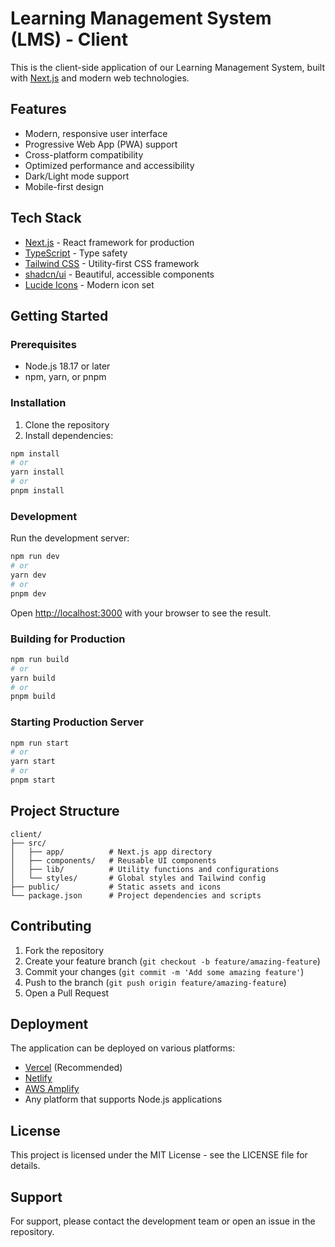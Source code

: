 # Learning Management System (LMS) - Client

This is the client-side application of our Learning Management System, built with [Next.js](https://nextjs.org) and modern web technologies.

## Features

- Modern, responsive user interface
- Progressive Web App (PWA) support
- Cross-platform compatibility
- Optimized performance and accessibility
- Dark/Light mode support
- Mobile-first design

## Tech Stack

- [Next.js](https://nextjs.org) - React framework for production
- [TypeScript](https://www.typescriptlang.org/) - Type safety
- [Tailwind CSS](https://tailwindcss.com) - Utility-first CSS framework
- [shadcn/ui](https://ui.shadcn.com) - Beautiful, accessible components
- [Lucide Icons](https://lucide.dev) - Modern icon set

## Getting Started

### Prerequisites

- Node.js 18.17 or later
- npm, yarn, or pnpm

### Installation

1. Clone the repository
2. Install dependencies:

```bash
npm install
# or
yarn install
# or
pnpm install
```

### Development

Run the development server:

```bash
npm run dev
# or
yarn dev
# or
pnpm dev
```

Open [http://localhost:3000](http://localhost:3000) with your browser to see the result.

### Building for Production

```bash
npm run build
# or
yarn build
# or
pnpm build
```

### Starting Production Server

```bash
npm run start
# or
yarn start
# or
pnpm start
```

## Project Structure

```
client/
├── src/
│   ├── app/          # Next.js app directory
│   ├── components/   # Reusable UI components
│   ├── lib/          # Utility functions and configurations
│   └── styles/       # Global styles and Tailwind config
├── public/           # Static assets and icons
└── package.json      # Project dependencies and scripts
```

## Contributing

1. Fork the repository
2. Create your feature branch (`git checkout -b feature/amazing-feature`)
3. Commit your changes (`git commit -m 'Add some amazing feature'`)
4. Push to the branch (`git push origin feature/amazing-feature`)
5. Open a Pull Request

## Deployment

The application can be deployed on various platforms:

- [Vercel](https://vercel.com) (Recommended)
- [Netlify](https://www.netlify.com)
- [AWS Amplify](https://aws.amazon.com/amplify/)
- Any platform that supports Node.js applications

## License

This project is licensed under the MIT License - see the LICENSE file for details.

## Support

For support, please contact the development team or open an issue in the repository.
